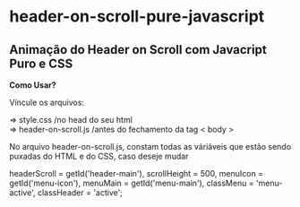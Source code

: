 # header-on-scroll-pure-javascript

<h2>Animação do Header on Scroll com Javacript Puro e CSS</h2>

<strong>Como Usar?</strong> 

Víncule os arquivos:

=> style.css /no head do seu html <br />
=> header-on-scroll.js /antes do fechamento da tag < body >

No arquivo header-on-scroll.js, constam todas as váriáveis que estão sendo puxadas do HTML e do CSS, caso deseje mudar

headerScroll = getId('header-main'),
scrollHeight = 500,
menuIcon 	 = getId('menu-icon'),
menuMain 	 = getId('menu-main'),
classMenu    = 'menu-active',
classHeader	 = 'active';

